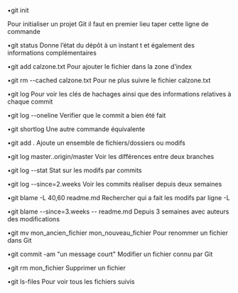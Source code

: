 •git init

Pour initialiser un projet Git il faut en premier lieu taper cette ligne de commande

•git status
Donne l’état du dépôt à un instant t et également des informations complémentaires

•git add calzone.txt
Pour ajouter le fichier dans la zone d’index

•git rm --cached calzone.txt
Pour ne plus suivre le fichier calzone.txt

•git log
Pour voir les clés de hachages ainsi que des informations relatives à chaque commit

•git log --oneline
Verifier que le commit a bien été fait

•git shortlog
Une autre commande équivalente

•git add .
Ajoute un ensemble de fichiers/dossiers ou modifs

•git log master..origin/master
Voir les différences entre deux branches

•git log --stat
Stat sur les modifs par commits

•git log --since=2.weeks
Voir les commits réaliser depuis deux semaines

•git blame -L 40,60 readme.md
Rechercher qui a fait les modifs par ligne -L

•git blame --since=3.weeks -- readme.md
Depuis 3 semaines avec auteurs des modifications

•git mv mon_ancien_fichier mon_nouveau_fichier
Pour renommer un fichier dans Git

•git commit -am "un message court"
Modifier un fichier connu par Git

•git rm mon_fichier
Supprimer un fichier

•git ls-files
Pour voir tous les fichiers suivis
